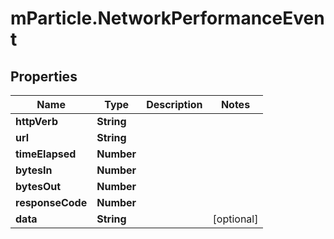 # mParticle.NetworkPerformanceEvent

## Properties
Name | Type | Description | Notes
------------ | ------------- | ------------- | -------------
**httpVerb** | **String** |  |
**url** | **String** |  |
**timeElapsed** | **Number** |  |
**bytesIn** | **Number** |  |
**bytesOut** | **Number** |  |
**responseCode** | **Number** |  |
**data** | **String** |  | [optional]


